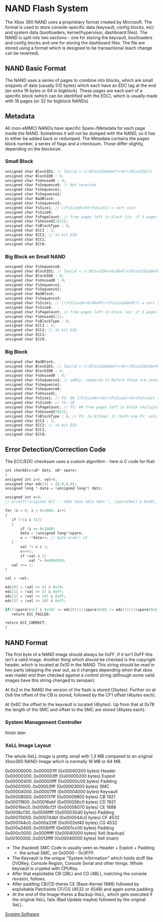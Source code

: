 # NAND Flash System

The Xbox 360 NAND uses a proprietary format created by Microsoft. The
format is used to store console-specific data (keyvault, config blocks,
etc) and system data (bootloaders, kernel/hypervisor, dashboard files).
The NAND is split into two sections - one for storing the keyvault,
bootloaders and config blocks and one for storing the dashboard files.
The file are stored using a format which is designed to be transactional
(each change can be reverted).

## NAND Basic Format

The NAND uses a series of pages to combine into blocks, which are small
snippets of data (usually 512 bytes) which each have an EDC tag at the
end (an extra 16 bytes or 64 in bigblock). These pages are each part of
a specific block (which can be identified with the EDC), which is
usually made with 16 pages (or 32 for bigblock NANDs)

## Metadata

All (non-eMMC) NANDs have specific Spare-/Metadata for each page inside
the NAND. Sometimes it will not be dumped with the NAND, so it has to
either be added back or redumped. The Metadata contains the pages block
number, a series of flags and a checksum. Those differ slightly,
depending on the
blocksize.

### Small Block

```c
unsigned char BlockID1; // lba/id = (((BlockID0&0xF)<<8)+(BlockID1))
unsigned char BlockID0 : 4;
unsigned char FsUnused0 : 4;
unsigned char FsSequence0; // Not reversed
unsigned char FsSequence1;
unsigned char FsSequence2;
unsigned char BadBlock;
unsigned char FsSequence3;
unsigned char FsSize1; // ((FsSize0<<8)+FsSize1) = cert size
unsigned char FsSize0;
unsigned char FsPageCount; // free pages left in block (ie: if 3 pages are used by cert then this would be 29:0x1d)
unsigned char FsUnused1[0x2];
unsigned char FsBlockType : 6;
unsigned char ECC3 : 2;
unsigned char ECC2; // 14 bit ECD
unsigned char ECC1;
unsigned char ECC0;
```

### Big Block on Small NAND

```c
unsigned char FsSequence0;
unsigned char BlockID1; // lba/id = (((BlockID0<<8)&0xF)+(BlockID1&0xFF))
unsigned char BlockID0 : 4; 
unsigned char FsUnused0 : 4;
unsigned char FsSequence1;
unsigned char FsSequence2;
unsigned char BadBlock;
unsigned char FsSequence3;
unsigned char FsSize1; // (((FsSize0<<8)&0xFF)+(FsSize1&0xFF)) = cert size
unsigned char FsSize0;
unsigned char FsPageCount; // free pages left in block (ie: if 3 pages are used by cert then this would be 29:0x1d)
unsigned char FsUnused1[2];
unsigned char FsBlockType : 6;
unsigned char ECC3 : 2;
unsigned char ECC2; // 14 bit ECD
unsigned char ECC1;
unsigned char ECC0;
```

### Big Block

```c
unsigned char BadBlock;
unsigned char BlockID1; // lba/id = (((BlockID0&0xF)<<8)+(BlockID1&0xFF))
unsigned char BlockID0 : 4;
unsigned char FsUnused0 : 4;
unsigned char FsSequence2; // oddly, compared to before these are reversed...?
unsigned char FsSequence1;
unsigned char FsSequence0;
unsigned char FsUnused1;
unsigned char FsSize1; // FS: 06 ((FsSize0<<16)+(FsSize1<<8)+FsSize2) = cert size
unsigned char FsSize0; // FS: 20
unsigned char FsPageCount; // FS: 04 free pages left in block (multiples of 4 pages, ie if 3f then 3f*4 pages are free after)
unsigned char FsUnused2[0x2];
unsigned char FsBlockType : 6; // FS: 2a bitmap: 2c (both use FS: vals for size), mobiles
unsigned char ECC3 : 2;
unsigned char ECC2; // 14 bit ECD
unsigned char ECC1;
unsigned char ECC0;
```

## Error Detection/Correction Code

The ECC/EDC checksum uses a custom algorithm - here is C code for
that:

```cpp
int checkEcc(u8* datc, u8* spare)
{
unsigned int i=0, val=0;
unsigned char edc[4] = {0,0,0,0};
unsigned long * data = (unsigned long*) datc;

unsigned int v=0;
// printf("original ECC  : %02x %02x %02x %02x ", (spare[0xC] & 0xC0), spare[0xD],spare[0xE],spare[0xF]);

for (i = 0; i < 0x1066; i++)
{
   if (!(i & 31))
   {
       if (i == 0x1000)
       data = (unsigned long*)spare;
       v = ~*data++; // byte order: LE 
   }
       val ^= v & 1;
       v>>=1;
       if (val & 1)
           val ^= 0x6954559;
   val >>= 1;
}

val = ~val;

edc[0] = (val << 6) & 0xC0;
edc[1] = (val >> 2) & 0xFF;
edc[2] = (val >> 10) & 0xFF;
edc[3] = (val >> 18) & 0xFF;

if(((spare[0xC] & 0xC0) != edc[0])||(spare[0xD] != edc[1])||(spare[0xE] != edc[2])||(spare[0xF] != edc[3]))
   return ECC_FAILED;

return ECC_CORRECT;
}
```

## NAND Format

The first byte of a NAND image should always be 0xFF. If it isn't 0xFF
this isn't a valid image. Another thing which should be checked is the
copyright header, which is located at 0x10 in the NAND. This string
should be read in two parts (skipping the year out, as it changes
depending when that xbox was made) and then checked against a control
string (although some valid images have this string changed to
zeropair).

At 0x2 in the NAND the version of the flash is stored (2bytes). Further
on at 0x8 the offset of the CB is stored, followed by the CF1 offset
(4bytes each).

At 0x6C the offset to the keyvault is located (4bytes). Up from that at
0x78 the length of the SMC and offset to the SMC are stored (4bytes
each).

### System Management Controller

finish later

### XeLL Image Layout

The whole XeLL Image is pretty small with 1,3 MB compared to an original
Xbox360 NAND-Image which is normally 16 MB or 64 MB.

0x00000000..0x000001ff (0x00000200 bytes) Header
0x00000200..0x000003ff (0x00000200 bytes) Exploit
0x00000400..0x00000fff (0x00000c00 bytes) Padding
0x00001000..0x00003fff (0x00003000 bytes) SMC
0x00004000..0x00007fff (0x00004000 bytes) Keyvault
0x00008000..0x000117ff (0x00009800 bytes) CB 1921
0x00011800..0x00016ebf (0x000056c0 bytes) CD 1921
0x00016ec0..0x0006cf2f (0x00056070 bytes) CE 1888
0x0006cf30..0x0006ffff (0x000030d0 bytes) Padding
0x00070000..0x000744bf (0x000044c0 bytes) CF 4532
0x000744c0..0x000a33ff (0x0002ef40 bytes) CG 4532
0x000a3400..0x000bffff (0x0001cc00 bytes) Padding
0x000c0000..0x000fffff (0x00040000 bytes) Xell (backup)
0x00100000..0x0013ffff (0x00040000 bytes) Xell (main)

- The (hacked) SMC Code is usually seen as Header + Exploit + Padding
  + the actual SMC, so 0x0000 - 0x3FFF.
- The Keyvault is the unique "System Information" which holds stuff
  like DVDKey, Console Region, Console Serial and other things. Whole
  keyvault is crypted with CPUKey.
- After that exploitable CB (2BL) and CD (4BL), matching the console
  revision, follows.
- After padding CB/CD theres CE (Base-Kernel 1888) followed by
  exploitable Patchslots CF/CG (4532 or 4548) and again some padding.
- At the end of the Image theres a Backup-XeLL, which gets executed if
  the original XeLL fails (Bad Update maybe) followed by the original
  XeLL.

[System Software](System_Software)
